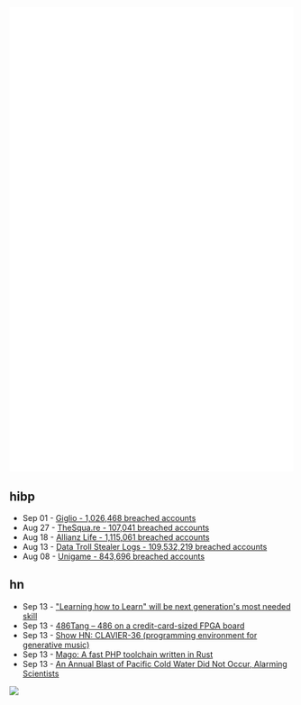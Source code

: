 ![Metrics](https://raw.githubusercontent.com/phixion/phixion/master/metrics.svg)

## hibp

<!--
for https://github.com/phixion/phixion/blob/main/.github/workflows/feeds.yml
-->
<!--START_SECTION:haveibeenpwnd-->
- Sep 01 - [Giglio - 1,026,468 breached accounts](https://haveibeenpwned.com/Breach/Giglio)
- Aug 27 - [TheSqua.re - 107,041 breached accounts](https://haveibeenpwned.com/Breach/TheSquare)
- Aug 18 - [Allianz Life - 1,115,061 breached accounts](https://haveibeenpwned.com/Breach/AllianzLife)
- Aug 13 - [Data Troll Stealer Logs - 109,532,219 breached accounts](https://haveibeenpwned.com/Breach/DataTrollStealerLogs)
- Aug 08 - [Unigame - 843,696 breached accounts](https://haveibeenpwned.com/Breach/Unigame)
<!--END_SECTION:haveibeenpwnd-->

## hn

<!--
for https://github.com/phixion/phixion/blob/main/.github/workflows/feeds.yml
-->
<!--START_SECTION:hn-->
- Sep 13 - ["Learning how to Learn" will be next generation's most needed skill](https://techxplore.com/news/2025-09-google-ai-scientist-generation-skill.html)
- Sep 13 - [486Tang – 486 on a credit-card-sized FPGA board](https://nand2mario.github.io/posts/2025/486tang_486_on_a_credit_card_size_fpga_board/)
- Sep 13 - [Show HN: CLAVIER-36 (programming environment for generative music)](https://clavier36.com/p/LtZDdcRP3haTWHErgvdM)
- Sep 13 - [Mago: A fast PHP toolchain written in Rust](https://github.com/carthage-software/mago)
- Sep 13 - [An Annual Blast of Pacific Cold Water Did Not Occur, Alarming Scientists](https://www.nytimes.com/2025/09/12/climate/pacific-cold-water-upwelling.html)
<!--END_SECTION:hn-->

<!--
for https://yhype.me
-->
![](https://hit.yhype.me/github/profile?user_id=13013670)
